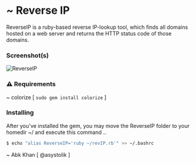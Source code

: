 # ~ Reverse IP

ReverseIP is a ruby-based reverse IP-lookup tool, which finds all domains hosted on a web server and returns the HTTP status code of those domains.

### Screenshot(s)

![ReverseIP](http://i.imgur.com/f0KhImX.png)

### ⚠️ Requirements

~ colorize  [ `sudo gem install colorize` ]

### Installing

After you've installed the gem, you may move the ReverseIP folder to your homedir ~/ and execute this command ..
```sh
$ echo "alias ReverseIP='ruby ~/revIP.rb'" >> ~/.bashrc
```

~ Abk Khan [ @asystolik ]